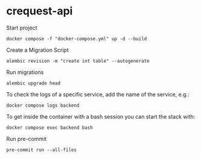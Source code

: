 # crequest-api
Start project
```
docker compose -f "docker-compose.yml" up -d --build
```
Create a Migration Script
```
alembic revision -m "create int table" --autogenerate
```
Run migrations
```
alembic upgrade head
```
To check the logs of a specific service, add the name of the service, e.g.:
```
docker compose logs backend
```
To get inside the container with a bash session you can start the stack with:
```
docker compose exec backend bash
```
Run pre-commit
```
pre-commit run --all-files
```
